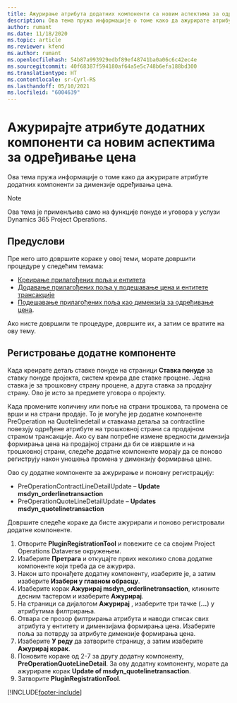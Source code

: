 ```yaml
---
title: Ажурирање атрибута додатних компоненти са новим аспектима за одређивање цена
description: Ова тема пружа информације о томе како да ажурирате атрибуте додатних компоненти за димензије одређивања цена.
author: rumant
ms.date: 11/18/2020
ms.topic: article
ms.reviewer: kfend
ms.author: rumant
ms.openlocfilehash: 54b87a993929edbf89ef48741ba0a06c6c42ec4e
ms.sourcegitcommit: 40f68387f594180af64a5e5c748b6efa188bd300
ms.translationtype: HT
ms.contentlocale: sr-Cyrl-RS
ms.lasthandoff: 05/10/2021
ms.locfileid: "6004639"
---
```

# <a name="update-plug-in-attributes-with-new-pricing-dimensions"></a>Ажурирајте атрибуте додатних компоненти са новим аспектима за одређивање цена

Ова тема пружа информације о томе како да ажурирате атрибуте додатних компоненти за димензије одређивања цена.

> [!NOTE]
> Ова тема је применљива само на функције понуде и уговора у услузи Dynamics 365 Project Operations.

## <a name="prerequisites"></a>Предуслови
Пре него што довршите кораке у овој теми, морате довршити процедуре у следећим темама:

  - [Креирање прилагођених поља и ентитета](create-custom-fields-entities-pricing-dimensions.md) 
  - [Додавање прилагођених поља у подешавање цена и ентитете трансакције ](add-custom-fields-price-setup-transactional-entities.md)
  - [Подешавање прилагођених поља као димензија за одређивање цена](set-up-custom-fields-pricing-dimensions.md). 
  
Ако нисте довршили те процедуре, довршите их, а затим се вратите на ову тему.

## <a name="register-a-plug-in"></a>Регистровање додатне компоненте
Када креирате детаљ ставке понуде на страници **Ставка понуде** за ставку понуде пројекта, систем креира две ставке процене. Једна ставка је за трошковну страну процене, а друга ставка за продајну страну. Ово је исто за предмете уговора о пројекту.

Када промените количину или поље на страни трошкова, та промена се врши и на страни продаје. То је могуће јер додатне компоненте PreOperation на Quotelinedetail и ставкама детаља за contractline повезују одређене атрибуте на трошковној страни са продајном страном трансакције. Ако су вам потребне измене вредности димензија формирања цена на продајној страни да би се извршиле и на трошковној страни, следеће додатне компоненте морају да се поново региструју након уношења промена у димензију формирања цене.

Ово су додатне компоненте за ажурирање и поновну регистрацију:

- PreOperationContractLineDetailUpdate – **Update msdyn_orderlinetransaction**
- PreOperationQuoteLineDetailUpdate – **Updates msdyn_quotelinetransaction**

Довршите следеће кораке да бисте ажурирали и поново регистровали додатне компоненте.

1. Отворите **PluginRegistrationTool** и повежите се са својим Project Operations Dataverse окружењем.
2. Изаберите **Претрага** и откуцајте првих неколико слова додатне компоненте који треба да се ажурира.
3. Након што пронађете додатну компоненту, изаберите је, а затим изаберите **Изабери у главном обрасцу**.
4. Изаберите корак **Ажурирај msdyn_orderlinetransaction**, кликните десним тастером и изаберите **Ажурирај**.
5. На страници са дијалогом **Ажурирај** , изаберите три тачке (**...**) у атрибутима филтрирања.
6. Отвара се прозор филтрирања атрибута и наводи списак свих атрибута у ентитету и димензијама формирања цена. Изаберите поља за потврду за атрибуте димензије формирања цена.
7. Изаберите **У реду** да затворите страницу, а затим изаберите **Ажурирај корак**.
8. Поновите кораке од 2-7 за другу додатну компоненту, **PreOperationQuoteLineDetail**. За ову додатну компоненту, морате да ажурирате корак **Update of msdyn_quotelinetransaction**.
9. Затворите **PluginRegistrationTool**.


[!INCLUDE[footer-include](../includes/footer-banner.md)]